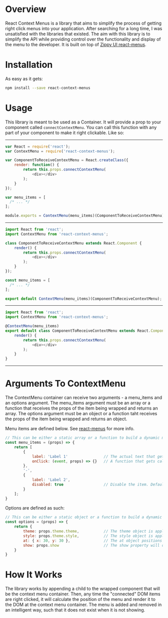 Overview
========

React Context Menus is a library that aims to simplify the process of getting right click menus into your application. After searching for a long time, I was unsatisfied with the libraries that existed. The aim with this library is to simplify the API while providing control over the functionality and display of the menu to the developer. It is built on top of [Zippy UI react-menus](https://github.com/zippyui/react-menus).

Installation
============

As easy as it gets:

```bash
npm install --save react-context-menus
```

Usage
=====

This library is meant to be used as a Container. It will provide a prop to your component called ```connectContextMenu```. You can call this function with any part of your component to make it right clickable. Like so:

-------------------
```js
var React = require('react');
var ContextMenu = require('react-context-menus');

var ComponentToReceiveContextMenu = React.createClass({
    render: function() {
        return this.props.connectContextMenu(
            <div></div>
        );
    }
});

var menu_items = [
  /* ... */
];

module.exports = ContextMenu(menu_items)(ComponentToReceiveContextMenu);
```
-------------------
```js
import React from 'react';
import ContextMenu from 'react-context-menus';

class ComponentToReceiveContextMenu extends React.Component {
    render() {
        return this.props.connectContextMenu(
            <div></div>
        );
    }
});

const menu_items = [
  /* ... */
];

export default ContextMenu(menu_items)(ComponentToReceiveContextMenu);
```
-------------------
```js
import React from 'react';
import ContextMenu from 'react-context-menus';

@ContextMenu(menu_items)
export default class ComponentToReceiveContextMenu extends React.Component {
    render() {
        return this.props.connectContextMenu(
            <div></div>
        );
    }
}
```
-------------------

Arguments To ContextMenu
========================

The ContextMenu container can receive two arguments - a menu_items and an options argument. The menu_items argument must be an array or a function that receives the props of the item being wrapped and returns an array. The options argument must be an object or a function taht receives the props of the item being wrapped and returns an object.

Menu items are defined below. See [react-menus](https://github.com/zippyui/react-menus) for more info.

```js
// This can be either a static array or a function to build a dynamic menu based on the thing that is clicked.
const menu_items = (props) => {
    return [
        {
            label: 'Label 1'                // The actual text that gets displayed
            onClick: (event, props) => {}   // A function that gets called on click of menu item. It receives the props of the wrapped component.
        },
        '-',
        {
            label: 'Label 2',
            disabled: true                  // Disable the item. Defaults to false.
        }
    ];
}
```

Options are defined as such:

```js
// This can be either a static object or a function to build a dynamic object based on the thing that is clicked.
const options = (props) => {
    return {
        theme: props.theme.theme,           // The theme object is applied to items
        style: props.theme.style,           // The style object is applied to the overall menu
        at: { x: 30, y: 30 },               // The at object positions the menu (if you want to do it manually)
        show: props.show                    // The show property will determine whether to show the menu (if you want to do it manually)
    }
}
```

How It Works
============

The library works by appending a child to the wrapped component that will be the context menu container. Then, any time the "connected" DOM items are right clicked, it will calculate the position of the menu and render it to the DOM at the context menu container. The menu is added and removed in an intelligent way, such that it does not exist when it is not showing.
